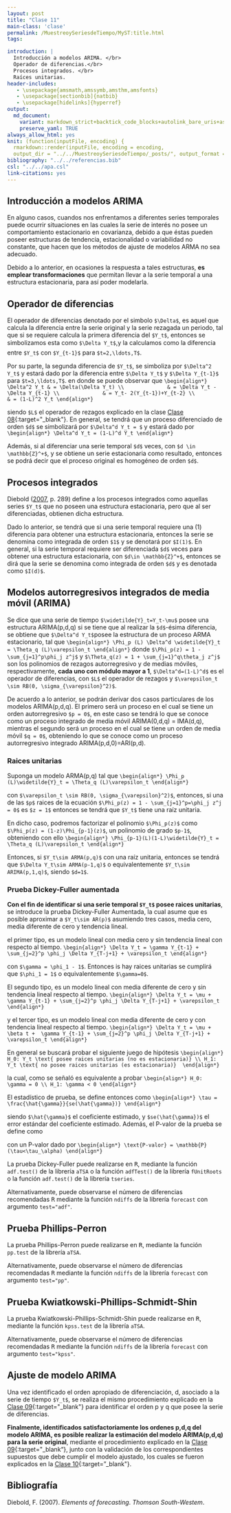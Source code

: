 ```yaml
---
layout: post
title: "Clase 11"
main-class: 'clase'
permalink: /MuestreoySeriesdeTiempo/MyST:title.html
tags:

introduction: |
  Introducción a modelos ARIMA. </br>
  Operador de diferencias.</br>
  Procesos integrados. </br>
  Raíces unitarias.
header-includes:
   - \usepackage{amsmath,amssymb,amsthm,amsfonts}
   - \usepackage[sectionbib]{natbib}
   - \usepackage[hidelinks]{hyperref}
output:
  md_document:
    variant: markdown_strict+backtick_code_blocks+autolink_bare_uris+ascii_identifiers+tex_math_single_backslash
    preserve_yaml: TRUE
always_allow_html: yes   
knit: (function(inputFile, encoding) {
  rmarkdown::render(inputFile, encoding = encoding,
  output_dir = "../../MuestreoySeriesdeTiempo/_posts/", output_format = "all"  ) })
bibliography: "../../referencias.bib"
csl: "../../apa.csl"
link-citations: yes
---
```








Introducción a modelos ARIMA
----------------------------

En alguno casos, cuandos nos enfrentamos a diferentes series temporales
puede ocurrir situaciones en las cuales la serie de interés no posee un
comportamiento estacionario en covarianza, debido a que éstas pueden
poseer estructuras de tendencia, estacionalidad o variabilidad no
constante, que hacen que los métodos de ajuste de modelos ARMA no sea
adecuado.

<!-- Hay que meter transformación log y box-cox, mediante las funciones lambda = BoxCox.lambda(BD$GasEspaña) y BoxCox(BD$GasEspaña, lambda = lambda)  de la librería forecast-->

Debido a lo anterior, en ocasiones la respuesta a tales estructuras,
**es emplear transformaciones** que permitan llevar a la serie temporal
a una estructura estacionaria, para así poder modelarla.

Operador de diferencias
-----------------------

El operador de diferencias denotado por el simbolo `$\Delta$`, es aquel
que calcula la diferencia entre la serie original y la serie rezagada un
periodo, tal que si se requiere calcula la primera diferencia del
`$Y_t$`, entonces se simbolizamos esta como `$\Delta Y_t$`,y la
calculamos como la diferencia entre `$Y_t$` con `$Y_{t-1}$` para
`$t=2,\ldots,T$`.

Por su parte, la segunda diferencia de `$Y_t$`, se simboliza por
`$\Delta^2 Y_t$` y estará dado por la diferencia entre `$\Delta Y_t$` y
`$\Delta Y_{t-1}$` para `$t=3,\ldots,T$`. en donde se puede observar que
`\begin{align*} \Delta^2 Y_t & = \Delta(\Delta Y_t) \\              & = \Delta Y_t - \Delta Y_{t-1} \\              & = Y_t- 2(Y_{t-1})+Y_{t-2} \\              & = (1-L)^2 Y_t \end{align*}`

siendo `$L$` el operador de rezagos explicado en la clase [Clase
08](https://jouninlrmd.github.io/MuestreoySeriesdeTiempo/MySTClase_08.html){:target="\_blank"}.
En general, se tendrá que un proceso diferenciado de orden `$d$` se
simbolizará por `$\Delta^d Y_t = $` y estará dado por
`\begin{align*} \Delta^d Y_t = (1-L)^d Y_t \end{align*}`

Además, si al diferenciar una serie temporal `$d$` veces, con
`$d \in \mathbb{Z}^+$`, y se obtiene un serie estacionaria como
resultado, entonces se podrá decir que el proceso original es homogéneo
de orden `$d$`.

<!-- Por ejemplo, el proceso $Y_t = \beta_0 + \beta_1t + \varepsilon_t$, siendo $\varepsilon_t$ estacionario, entonces se tendrá que `$Y_t$` es un proceso homogéneo de orden 1, ya que al diferenciarlo se tendrá que 
`\begin{align*}
\Delta Y_t & = \Delta Y_t - \Delta Y_{t-1} \\
           & = \beta_0 + \beta_1t + \varepsilon_t - [\beta_0 + \beta_1(t-1) + \varepsilon_{t-1}]
           & = \beta_1 + \varepsilon_{t} - \varepsilon_{t-1}
           & = \beta_1 + U_t
\end{align*}`
donde $U_t = \varepsilon_{t} - \varepsilon_{t-1}$ es estacionario. Además, si $\varepsilon_t$ es ruido blanco entones $\Delta Y_t$ es un proceso MA(1) de media $\beta_1$ y con parámetro $\theta = -1$. En general, procesos generados como una tendencia polinómica de orden $d$ más un proceso estacionario cualquiera $\varepsilon_t$, será homogéneo de orden d:
`\begin{align*}
Y_t = \beta_0 + \beta_1t + beta_2t^2 + \ldots + beta_dt^d + \varepsilon_t 
\end{align*}`
con \varepsilon_t un proceso estacionario.

En el caso de un proceso $Y_t = \beta_0 + \beta_1t + \beta_2t^2 + \varepsilon_t$ con $\varepsilon_t$ estacionario y de media cero, entonces 
`\begin{align*}
\Delta Y_t & = \beta_0 + \beta_1t + \beta_2t^2 + \varepsilon_t - [\beta_0 + \beta_1(t-1) + \beta_2(t-1)^2  + \varepsilon_{t-1}]
           & = (\beta_1 - \beta_2) + 2\beta_2t + \varepsilon_{t} - \varepsilon_{t-1}
           & = (\beta_1 - \beta_2) + 2\beta_2t + U_t
\end{align*}`

En donde se observa que \Delta Y_t no es un proceso estacionario. Ahora si calculamos la segunda diferencia
`\begin{align*}
\Delta^2 Y_t & = (\beta_1 - \beta_2) + 2\beta_2t + U_t - [(\beta_1 - \beta_2) + 2\beta_2(t-1) + U_{t-1}]
           & = 2\beta_2 + U_{t} - U_{t-1}
           & = 2\beta_2 + W_{t}
\end{align*}`

siendo, $\Delta^2 Y_t$ es un proceso estacionario, y $W_{t} = \varepsilon_t - 2\varepsilon_{t-1} + \varepsilon_{t-2}$ . Además, si $\varepsilon_t$ es ruido blanco, se tendrá que  $\Delta^2 Y_t$ es un proceso MA(2) de media dada y parámetros $\theta_1 = -2$ y $\theta_2 = 1$.
-->

Procesos integrados
-------------------

Diebold ([2007](#ref-Diebold2007), p. 289) define a los procesos
integrados como aquellas series `$Y_t$` que no poseen una estructura
estacionaria, pero que al ser diferenciadas, obtienen dicha estructura.

Dado lo anterior, se tendrá que si una serie temporal requiere una (1)
diferencia para obtener una estructura estacionaria, entonces la serie
se denomina como integrada de orden `$1$` y se denotará por `$I(1)$`. En
general, si la serie temporal requiere ser diferenciada `$d$` veces para
obtener una estructura estacionaria, con `$d\in \mathbb{Z}^+$`, entonces
se dirá que la serie se denomina como integrada de orden `$d$` y es
denotada como `$I(d)$`.

Modelos autorregresivos integrados de media móvil (ARIMA)
---------------------------------------------------------

Se dice que una serie de tiempo `$\widetilde{Y}_t=Y_t-\mu$` posee una
estructura ARIMA(p,d,q) si se tiene que al realizar la `$d$`-ésima
diferencia, se obtiene que `$\Delta^d Y_t$`posee la estructura de un
proceso ARMA estacionario, tal que
`\begin{align*} \Phi_p (L) \Delta^d \widetilde{Y}_t = \Theta_q (L)\varepsilon_t \end{align*}`
donde `$\Phi_p(z) = 1 - \sum_{j=1}^p\phi_j z^j$` y
`$\Theta_q(z) = 1 + \sum_{j=1}^q\theta_j z^j$` son los polinomios de
rezagos autorregresivo y de medias móviles, respectivamente, **cada uno
con módulo mayor a 1**, `$\Delta^d=(1-L)^d$` es el operador de
diferencias, con `$L$` el operador de rezagos y
`$\varepsilon_t \sim RB(0, \sigma_{\varepsilon}^2)$`.

De acuerdo a lo anterior, se podrán derivar dos casos particulares de
los modelos ARIMA(p,d,q). El primero será un proceso en el cual se tiene
un orden autorregresivo `$p = 0$`, en este caso se tendrá lo que se
conoce como un proceso integrado de media móvil ARIMA(0,d,q) = IMA(d,q),
mientras el segundo será un proceso en el cual se tiene un orden de
media móvil `$q = 0$`, obteniendo lo que se conoce como un proceso
autorregresivo integrado ARIMA(p,d,0)=ARI(p,d).

### Raices unitarias

Suponga un modelo ARMA(p,q) tal que
`\begin{align*} \Phi_p (L)\widetilde{Y}_t = \Theta_q (L)\varepsilon_t \end{align*}`

con `$\varepsilon_t \sim RB(0, \sigma_{\varepsilon}^2)$`, entonces, si
una de las `$p$` raices de la ecuación
`$\Phi_p(z) = 1 - \sum_{j=1}^p=\phi_j z^j = 0$` es `$z = 1$` entonces se
tendrá que `$Y_t$` tiene una raíz unitaria.

En dicho caso, podremos factorizar el polinomio `$\Phi_p(z)$` como
`$\Phi_p(z) = (1-z)\Phi_{p-1}(z)$`, un polinomio de grado `$p-1$`,
obteniendo con ello
`\begin{align*} \Phi_{p-1}(L)(1-L)\widetilde{Y}_t = \Theta_q (L)\varepsilon_t \end{align*}`

Entonces, si `$Y_t\sim ARMA(p,q)$` con una raíz unitaria, entonces se
tendrá que `$\Delta Y_t\sim ARMA(p-1,q)$` o equivalentemente
`$Y_t\sim ARIMA(p,1,q)$`, siendo `$d=1$`.

<!-- Ver Econometría Financiera Norman página 282 para ejemplo. -->

### Prueba Dickey-Fuller aumentada

**Con el fin de identificar si una serie temporal `$Y_t$` posee raices
unitarias**, se introduce la prueba Dickey-Fuller Aumentada, la cual
asume que es posible aproximar a `$Y_t\sim AR(p)$` asumiendo tres casos,
media cero, media diferente de cero y tendencia lineal.

el primer tipo, es un modelo lineal con media cero y sin tendencia
lineal con respecto al tiempo.
`\begin{align*} \Delta Y_t = \gamma Y_{t-1} + \sum_{j=2}^p \phi_j \Delta Y_{T-j+1} + \varepsilon_t \end{align*}`

con `$\gamma = \phi_1 - 1$`. Entonces is hay raices unitarias se
cumplirá que `$\phi_1 = 1$` o equivalentemente `$\gamma=0$`.

El segundo tipo, es un modelo lineal con media diferente de cero y sin
tendencia lineal respecto al tiempo.
`\begin{align*} \Delta Y_t = \mu + \gamma Y_{t-1} + \sum_{j=2}^p \phi_j \Delta Y_{T-j+1} + \varepsilon_t \end{align*}`

y el tercer tipo, es un modelo lineal con media diferente de cero y con
tendencia lineal respecto al tiempo.
`\begin{align*} \Delta Y_t = \mu + \beta t +  \gamma Y_{t-1} + \sum_{j=2}^p \phi_j \Delta Y_{T-j+1} + \varepsilon_t \end{align*}`

En general se buscará probar el siguiente juego de hipótesis
`\begin{align*} H_0: Y_t \text{ posee raices unitarias (no es estacionaria)} \\ H_1: Y_t \text{ no posee raices unitarias (es estacionaria)}  \end{align*}`

la cual, como se señaló es equivalente a probar
`\begin{align*} H_0: \gamma = 0 \\ H_1: \gamma < 0 \end{align*}`

El estadístico de prueba, se define entonces como
`\begin{align*} \tau = \frac{\hat{\gamma}}{se(\hat{\gamma})} \end{align*}`

siendo `$\hat{\gamma}$` el coeficiente estimado, y `$se(\hat{\gamma})$`
el error estándar del coeficiente estimado. Además, el P-valor de la
prueba se define como

con un P-valor dado por
`\begin{align*} \text{P-valor} = \mathbb{P}(\tau<\tau_\alpha) \end{align*}`

La prueba Dickey-Fuller puede realizarse en <tt>R</tt>, mediante la
función `adf.test()` de la librería `aTSA` o la función `adfTest()` de
la librería `fUnitRoots` o la función `adf.test()` de la librería
`tseries`.

Alternativamente, puede observarse el número de diferencias recomendadas
<tt>R</tt> mediante la función `ndiffs` de la librería `forecast` con
argumento `test="adf"`.

Prueba Phillips-Perron
----------------------

La prueba Phillips-Perron puede realizarse en <tt>R</tt>, mediante la
función `pp.test` de la librería `aTSA`.

Alternativamente, puede observarse el número de diferencias recomendadas
<tt>R</tt> mediante la función `ndiffs` de la librería `forecast` con
argumento `test="pp"`.

Prueba Kwiatkowski-Phillips-Schmidt-Shin
----------------------------------------

La prueba Kwiatkowski-Phillips-Schmidt-Shin puede realizarse en
<tt>R</tt>, mediante la función `kpss.test` de la librería `aTSA`.

Alternativamente, puede observarse el número de diferencias recomendadas
<tt>R</tt> mediante la función `ndiffs` de la librería `forecast` con
argumento `test="kpss"`.

Ajuste de modelo ARIMA
----------------------

Una vez identificado el orden apropiado de diferenciación, d, asociado a
la serie de tiempo `$Y_t$`, se realiza el mismo procedimiento explicado
en la [Clase
09](https://jouninlrmd.github.io/MuestreoySeriesdeTiempo/MySTClase_09.html){:target="\_blank"}
para identificar el orden p y q que posee la serie de diferencias.

**Finalmente, identificados satisfactoriamente los ordenes p,d,q del
modelo ARIMA, es posible realizar la estimación del modelo ARIMA(p,d,q)
para la serie original**, mediante el procedimiento explicado en la
[Clase
09](https://jouninlrmd.github.io/MuestreoySeriesdeTiempo/MySTClase_09.html){:target="\_blank“},
junto con la validación de los correspondientes supuestos que debe
cumplir el modelo ajustado, los cuales se fueron explicados en la [Clase
10](https://jouninlrmd.github.io/MuestreoySeriesdeTiempo/MySTClase_10.html){:target=”\_blank"}.

Bibliografía
------------

Diebold, F. (2007). *Elements of forecasting*. *Thomson South-Westem*.
